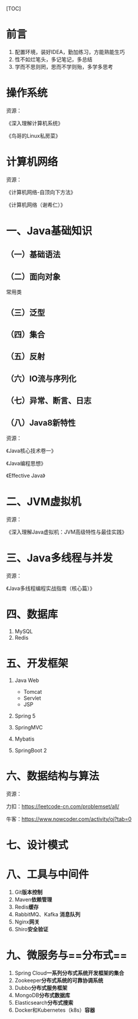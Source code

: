 [TOC]

# 前言

1. 配置环境，装好IDEA，勤加练习，方能熟能生巧
2. 性不如烂笔头，多记笔记，多总结
3. 学而不思则罔，思而不学则殆，多学多思考

# 操作系统

资源：

《深入理解计算机系统》

《鸟哥的Linux私房菜》



# 计算机网络

资源：

《计算机网络-自顶向下方法》

《计算机网络（谢希仁）》



# 一、Java基础知识

## （一）基础语法

## （二）面向对象

常用类

## （三）泛型

## （四）集合

## （五）反射

## （六）IO流与序列化

## （七）异常、断言、日志

## （八）Java8新特性

资源：

《Java核心技术卷一》

《Java编程思想》

《Effective Java》

# 二、JVM虚拟机

资源：

《深入理解Java虚拟机：JVM高级特性与最佳实践》

# 三、Java多线程与并发

资源：

《Java多线程编程实战指南（核心篇）》



# 四、数据库

1. MySQL
2. Redis

 

# 五、开发框架

1. Java Web

   - Tomcat
   - Servlet
   - JSP

2. Spring 5

4. SpringMVC

5. Mybatis

6. SpringBoot 2

   

# 六、数据结构与算法

资源：

力扣：https://leetcode-cn.com/problemset/all/

牛客：https://www.nowcoder.com/activity/oj?tab=0



# 七、设计模式

# 八、工具与中间件

1. Git**版本控制**
2. Maven**依赖管理**
3. Redis**缓存**
4. RabbitMQ、Kafka **消息队列**
5. Nginx**网关**
6. Shiro**安全验证**



# 九、微服务与==分布式==

1. Spring Cloud**一系列分布式系统开发框架的集合**
2. Zookeeper**分布式系统的可靠协调系统**
3. Dubbo**分布式服务框架**
4. MongoDB**分布式数据库**
5. Elasticsearch**分布式搜索**
6. Docker和Kubernetes（k8s）**容器**

